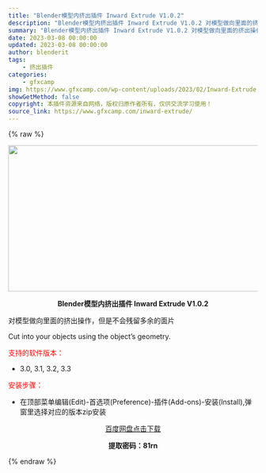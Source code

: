 ```yaml
---
title: "Blender模型内挤出插件 Inward Extrude V1.0.2"
description: "Blender模型内挤出插件 Inward Extrude V1.0.2 对模型做向里面的挤出操作，但是不会残留多余的面片 Cut into your objects using the object..."
summary: "Blender模型内挤出插件 Inward Extrude V1.0.2 对模型做向里面的挤出操作，但是不会残留多余的面片 Cut into your objects using the object..."
date: 2023-03-08 00:00:00
updated: 2023-03-08 00:00:00
author: blenderit
tags: 
    - 挤出插件
categories:
    - gfxcamp
img: https://www.gfxcamp.com/wp-content/uploads/2023/02/Inward-Extrude.jpg
showGetMethod: false
copyright: 本插件资源来自网络，版权归原作者所有，仅供交流学习使用！
source_link: https://www.gfxcamp.com/inward-extrude/
---
```


{% raw %}
<div><p><img decoding="async" class="aligncenter size-full wp-image-110190" src="https://www.gfxcamp.com/wp-content/uploads/2023/02/Inward-Extrude.jpg" data-src="https://www.gfxcamp.com/wp-content/uploads/2023/02/Inward-Extrude.jpg" alt="" width="590" height="295" data-srcset="https://www.gfxcamp.com/wp-content/uploads/2023/02/Inward-Extrude.jpg 590w, https://www.gfxcamp.com/wp-content/uploads/2023/02/Inward-Extrude-150x75.jpg 150w" data-sizes="(max-width: 590px) 100vw, 590px"></p><p style="text-align: center;"><strong>Blender模型内挤出插件 Inward Extrude V1.0.2</strong></p><p class="sqsrte-small">对模型做向里面的挤出操作，但是不会残留多余的面片</p><p class="sqsrte-small">Cut into your objects using the object’s geometry.</p><p><span style="color: #ff0000;">支持的软件版本：</span></p><ul>
<li>3.0, 3.1, 3.2, 3.3</li>
</ul><p style="text-align: left;"><span style="color: #ff0000;">安装步骤：</span></p><ul>
<li>在顶部菜单编辑(Edit)-首选项(Preference)-插件(Add-ons)-安装(Install),弹窗里选择对应的版本zip安装</li>
</ul><p style="text-align: center;"><a class="maxbutton-3 maxbutton maxbutton-baidu" target="_blank" rel="noopener" href="https://pan.baidu.com/s/1lXM_fabVcTMhcEXnrAKhxQ?pwd=81rn"><span class="mb-text">百度网盘点击下载</span></a></p><p style="text-align: center;"><strong>提取密码：81rn</strong></p></div>
<div style="display: none">gfxcamp</div>
{% endraw %}